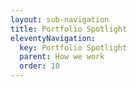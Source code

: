 ```yaml
---
layout: sub-navigation
title: Portfolio Spotlight
eleventyNavigation:
  key: Portfolio Spotlight
  parent: How we work
  order: 10
---
```

